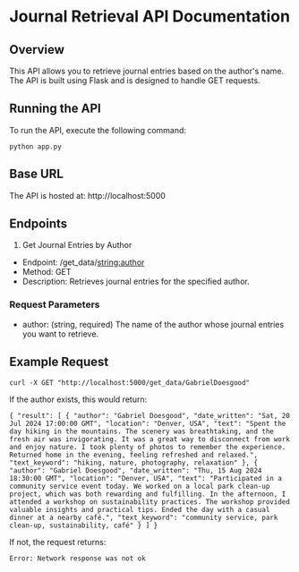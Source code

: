 # Journal Retrieval API Documentation
## Overview
This API allows you to retrieve journal entries based on the author's name. The API is built using Flask and is designed to handle GET requests.

## Running the API
To run the API, execute the following command:

`python app.py`

## Base URL
The API is hosted at:
http://localhost:5000

## Endpoints
1. Get Journal Entries by Author
- Endpoint: /get_data/<string:author>
- Method: GET
- Description: Retrieves journal entries for the specified author.
### Request Parameters
- author: (string, required) The name of the author whose journal entries you want to retrieve.

## Example Request

`curl -X GET "http://localhost:5000/get_data/GabrielDoesgood"`

If the author exists, this would return:

`{
  "result": [
    {
      "author": "Gabriel Doesgood",
      "date_written": "Sat, 20 Jul 2024 17:00:00 GMT",
      "location": "Denver, USA",
      "text": "Spent the day hiking in the mountains. The scenery was breathtaking, and the fresh air was invigorating. It was a great way to disconnect from work and enjoy nature. I took plenty of photos to remember the experience. Returned home in the evening, feeling refreshed and relaxed.",
      "text_keyword": "hiking, nature, photography, relaxation"
    },
    {
      "author": "Gabriel Doesgood",
      "date_written": "Thu, 15 Aug 2024 18:30:00 GMT",
      "location": "Denver, USA",
      "text": "Participated in a community service event today. We worked on a local park clean-up project, which was both rewarding and fulfilling. In the afternoon, I attended a workshop on sustainability practices. The workshop provided valuable insights and practical tips. Ended the day with a casual dinner at a nearby café.",
      "text_keyword": "community service, park clean-up, sustainability, café"
    }
  ]
}`

If not, the request returns: 

`Error: Network response was not ok`